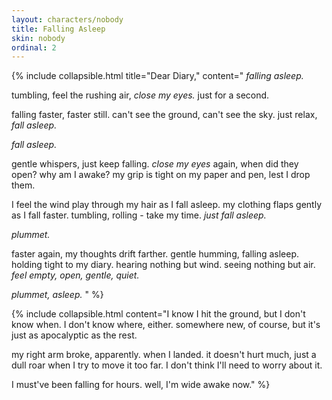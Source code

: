 ```yaml
---
layout: characters/nobody
title: Falling Asleep
skin: nobody
ordinal: 2
---
```

{% include collapsible.html title="Dear Diary," content="
*falling asleep.*

tumbling, feel the rushing air, *close my eyes.* just for a second.

falling faster, faster still. can't see the ground, can't see the sky. just relax, *fall asleep.*

*fall asleep.*

gentle whispers, just keep falling. *close my eyes* again, when did they open? why am I awake? my grip is tight on my paper and pen, lest I drop them.

I feel the wind play through my hair as I fall asleep. my clothing flaps gently as I fall faster. tumbling, rolling - take my time. *just fall asleep.*

*plummet.*

faster again, my thoughts drift farther. gentle humming, falling asleep. holding tight to my diary. hearing nothing but wind. seeing nothing but air. *feel empty, open, gentle, quiet.*

*plummet, asleep.*
" %}

{% include collapsible.html content="I know I hit the ground, but I don't know when. I don't know where, either. somewhere new, of course, but it's just as apocalyptic as the rest.
                                     
my right arm broke, apparently. when I landed. it doesn't hurt much, just a dull roar when I try to move it too far. I don't think I'll need to worry about it.
                                     
I must've been falling for hours. well, I'm wide awake now." %}